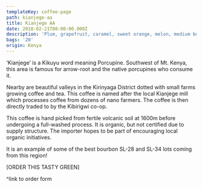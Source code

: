 ```yaml
---
templateKey: coffee-page
path: kianjege-aa
title: Kianjege AA
date: 2018-02-21T08:00:00.000Z
description: 'Plum, grapefruit, caramel, sweet orange, melon, medium body.'
bags: '20'
origin: Kenya
---
```

‘Kianjege’ is a Kikuyu word meaning Porcupine. Southwest of Mt. Kenya, this area is famous for arrow-root and the native porcupines who consume it. 

Nearby are beautiful valleys in the Kirinyaga District dotted with small farms growing coffee and tea. This coffee is named after the local Kianjege mill which processes coffee from dozens of nano farmers. The coffee is then directly traded to by the Kibirigwi co-op.

This coffee is hand picked from fertile volcanic soil at 1600m before undergoing a full-washed process. It is organic, but not certified due to supply structure. The importer hopes to be part of encouraging local organic initiatives.

It is an example of some of the best bourbon SL-28 and SL-34 lots coming from this region!

\[ORDER THIS TASTY GREEN]

^link to order form

